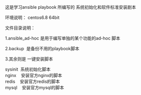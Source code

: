 这是学习ansible playbook 所编写的 系统初始化和软件标准安装剧本

环境说明：
centos6.8 64bit


文件目录说明：

1.ansible_ad-hoc 是用于编写单独的某个功能的ad-hoc 脚本

2.backup  是备份不用的playbook脚本

3.其余则是 一键安装脚本 

sysinit  系统初始化脚本  
nginx    安装官方nginx的脚本  
redis    安装官方redis的脚本  
mysql    安装官方mysql的脚本
